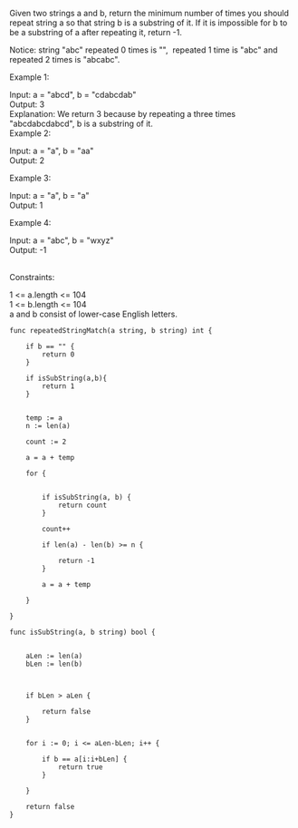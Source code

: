 Given two strings a and b, return the minimum number of times you should repeat string a so that string b is a substring of it. If it is impossible for b​​​​​​ to be a substring of a after repeating it, return -1.

Notice: string "abc" repeated 0 times is "",  repeated 1 time is "abc" and repeated 2 times is "abcabc".

Example 1:  

Input: a = "abcd", b = "cdabcdab"  
Output: 3  
Explanation: We return 3 because by repeating a three times "abcdabcdabcd", b is a substring of it.  
Example 2:  

Input: a = "a", b = "aa"  
Output: 2  


Example 3:  

Input: a = "a", b = "a"  
Output: 1  


Example 4:  

Input: a = "abc", b = "wxyz"  
Output: -1  
 

Constraints:  

1 <= a.length <= 104  
1 <= b.length <= 104  
a and b consist of lower-case English letters.    


```
func repeatedStringMatch(a string, b string) int {

	if b == "" {
		return 0
	}

	if isSubString(a,b){
		return 1
	}


	temp := a
	n := len(a)

	count := 2

	a = a + temp

	for {


		if isSubString(a, b) {
			return count
		}

		count++

		if len(a) - len(b) >= n {

			return -1
		}

		a = a + temp

	}

}

func isSubString(a, b string) bool {


	aLen := len(a)
	bLen := len(b)



	if bLen > aLen {

		return false
	}


	for i := 0; i <= aLen-bLen; i++ {

		if b == a[i:i+bLen] {
			return true
		}

	}

	return false
}

```
